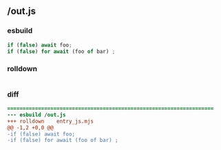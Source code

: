 ## /out.js
### esbuild
```js
if (false) await foo;
if (false) for await (foo of bar) ;
```
### rolldown
```js


```
### diff
```diff
===================================================================
--- esbuild	/out.js
+++ rolldown	entry_js.mjs
@@ -1,2 +0,0 @@
-if (false) await foo;
-if (false) for await (foo of bar) ;

```
